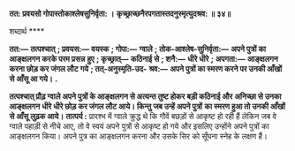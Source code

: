 **तत: प्रवयसो गोपास्तोकाश्लेषसुनिर्वृता: ।** **कृच्छ्राच्छनैरपगतास्तदनुस्मृत्युदश्रव: ॥ ३४॥** 

शब्दार्थ **** 

**तत:—** **तत्पश्चात्** **; प्रवयस:—** **वयस्क** **; गोपा:—** **ग्वाले** **; तोक-आश्लेष-सुनिर्वृता:—** **अपने पुत्रों का आङ्क्षलगन करके परम प्रसन्न** **हुए** **; कृच्छ्रात्—** **कठिनाई से** **; शनै:—** **धीरे धीरे** **; अपगता:—** **आङ्क्षलगन करना छोड़ कर जंगल लौट गये** **; तत्-अनुस्मृति-उद-** **श्रव:—** **अपने पुत्रों का स्मरण करने पर उनकी आँखों से आँसू आ गये।** **.** 

**तत्पश्चात् प्रौढ़ ग्वाले अपने पुत्रों के आङ्क्षलगन से अत्यन्त तुष्ट होकर बड़ी कठिनाई और** **अनिच्छा से उनका आङ्क्षलगन धीरे धीरे छोड़ कर जंगल लौट आये। किन्तु जब उन्हें अपने पुत्रों** **का स्मरण हुआ तो उनकी आँखों से आँसू लुढ़क आये।** **तात्पर्य :** प्रारश्भ में ग्वाले क्रुद्ध थे कि गौवें बछड़ों से आकृष्ट हो रही हैं लेकिन जब वे ग्वाले पहाड़ी से नीचे आए, तो वे स्वयं अपने पुत्रों से आकृष्ट हो गये और इसलिए उन्होंने अपने पुत्रों का आङ्क्षलगन किया। अपने पुत्र का आङ्क्षलगन करना और उसके सिर को सूँघना स्नेह के लक्षण हैं।  
